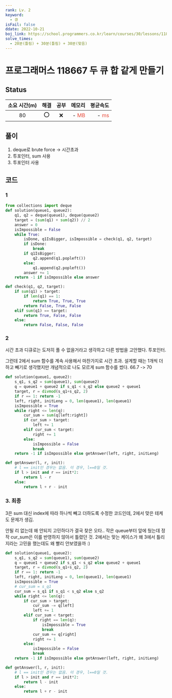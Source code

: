 ```yaml
---
rank: Lv. 2
keyword:
  - 큐
isFail: false
ddate: 2022-10-21
boj_link: https://school.programmers.co.kr/learn/courses/30/lessons/118667
solve_times:
  - 20분(틀림) + 30분(틀림) + 30분(맞음)
---
```


# 프로그래머스 118667 두 큐 합 같게 만들기

## Status

| 소요 시간(m) | 해결 | 공부 |                                  메모리 |                                평균속도 |
| :----------: | :--: | :--: | --------------------------------------: | --------------------------------------: |
|      80      | ⭕️  |  ❌  | - <span style="color:#e74c3c">MB</span> | - <span style="color:#e74c3c">ms</span> |

## 풀이

1. deque로 brute force -> 시간초과
2. 투포인터, sum 사용
3. 투포인터 사용

## 코드

### 1

```py
from collections import deque
def solution(queue1, queue2):
    q1, q2 = deque(queue1), deque(queue2)
    target = (sum(q1) + sum(q2)) // 2
    answer = 0
    isImpossible = False
    while True:
        isDone, q1IsBigger, isImpossible = check(q1, q2, target)
        if isDone:
            break
        if q1IsBigger:
            q2.append(q1.popleft())
        else:
            q1.append(q2.popleft())
        answer += 1
    return -1 if isImpossible else answer

def check(q1, q2, target):
    if sum(q1) > target:
        if len(q1) == 1:
            return True, True, True
        return False, True, False
    elif sum(q1) == target:
        return True, False, False
    else:
        return False, False, False


```

### 2

시간 초과
디큐로는 도저히 풀 수 없을거라고 생각하고 다른 방법을 고안했다. 투포인터.

그런데 2에서 sum 함수를 계속 사용해서 마찬가지로 시간 초과.
설계할 때는 1개씩 더하고 빼기로 생각했지만 개념적으로 나도 모르게 sum 함수를 썼다.
66.7 -> 70

```py
def solution(queue1, queue2):
    s_q1, s_q2 = sum(queue1), sum(queue2)
    q = queue1 + queue2 if s_q1 < s_q2 else queue2 + queue1
    target, r = divmod(s_q1+s_q2, 2)
    if r == 1: return -1
    left, right, initLeng = 0, len(queue1), len(queue1)
    isImpossible = True
    while right <= len(q):
        cur_sum = sum(q[left:right])
        if cur_sum > target:
            left += 1
        elif cur_sum < target:
            right += 1
        else:
            isImpossible = False
            break
    return -1 if isImpossible else getAnswer(left, right, initLeng)

def getAnswer(l, r, init):
    # l == init인 경우는 없음. 이 경우, l==0일 것.
    if l > init and r == init*2:
        return l - r
    else:
        return l + r - init

```

### 3. 최종

3은 sum 대신 index에 따라 하나씩 빼고 더하도록 수정한 코드인데, 2에서 맞은 테케도 문제가 생김.

안될 리 없는데 왜 안되지 고민하다가 결국 찾은 오타..
작은 queue부터 앞에 뒀는데 정작 cur_sum은 이를 반영하지 않아서 틀렸던 것.
2에서는 맞는 케이스가 왜 3에서 틀리지라는 고민을 했는데도 왜 빨리 안보였을까 :)

```py
def solution(queue1, queue2):
    s_q1, s_q2 = sum(queue1), sum(queue2)
    q = queue1 + queue2 if s_q1 < s_q2 else queue2 + queue1
    target, r = divmod(s_q1+s_q2, 2)
    if r == 1: return -1
    left, right, initLeng = 0, len(queue1), len(queue1)
    isImpossible = True
    # cur_sum = s_q1
    cur_sum = s_q1 if s_q1 < s_q2 else s_q2
    while right <= len(q):
        if cur_sum > target:
            cur_sum -= q[left]
            left += 1
        elif cur_sum < target:
            if right == len(q):
                isImpossible = True
                break
            cur_sum += q[right]
            right += 1
        else:
            isImpossible = False
            break
    return -1 if isImpossible else getAnswer(left, right, initLeng)

def getAnswer(l, r, init):
    # l == init인 경우는 없음. 이 경우, l==0일 것.
    if l > init and r == init*2:
        return l - init
    else:
        return l + r - init
```
